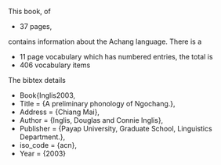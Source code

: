 This book, of 
* 37 pages, 

contains information about the Achang language. 
There is a
* 11 page vocabulary 
which has numbered entries, the total is 
* 406 vocabulary items

The bibtex details

* Book{Inglis2003,
* Title                    = {A preliminary phonology of Ngochang.},
* Address                  = {Chiang Mai},
* Author                   = {Inglis, Douglas and Connie Inglis},
* Publisher                = {Payap University, Graduate School, Linguistics Department.},
* iso_code  = {acn},
* Year                     = {2003}
